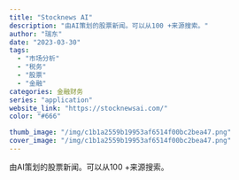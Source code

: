 ```yaml
---
title: "Stocknews AI"
description: "由AI策划的股票新闻。可以从100 +来源搜索。"
author: "瑞东"
date: "2023-03-30"
tags:
  - "市场分析"
  - "税务"
  - "股票"
  - "金融"
categories: 金融财务
series: "application"
website_link: "https://stocknewsai.com/"
color: "#666"

thumb_image: "/img/c1b1a2559b19953af6514f00bc2bea47.png"
cover_image: "/img/c1b1a2559b19953af6514f00bc2bea47.png"
---
```


由AI策划的股票新闻。可以从100 +来源搜索。